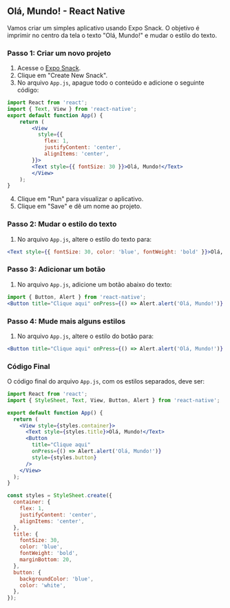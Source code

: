 ## Olá, Mundo! - React Native

Vamos criar um simples aplicativo usando Expo Snack. O objetivo é imprimir no centro da tela o texto "Olá, Mundo!" e mudar o estilo do texto.

### Passo 1: Criar um novo projeto

1. Acesse o [Expo Snack](https://snack.expo.dev/).
2. Clique em "Create New Snack".
3. No arquivo `App.js`, apague todo o conteúdo e adicione o seguinte código:

```jsx
import React from 'react';
import { Text, View } from 'react-native';
export default function App() {
    return (
        <View
          style={{
            flex: 1,
            justifyContent: 'center',
            alignItems: 'center',
        }}>
        <Text style={{ fontSize: 30 }}>Olá, Mundo!</Text>
        </View>
    );
}
```

4. Clique em "Run" para visualizar o aplicativo.
5. Clique em "Save" e dê um nome ao projeto.

### Passo 2: Mudar o estilo do texto

1. No arquivo `App.js`, altere o estilo do texto para:

```jsx
<Text style={{ fontSize: 30, color: 'blue', fontWeight: 'bold' }}>Olá, Mundo!</Text>
```

### Passo 3: Adicionar um botão

1. No arquivo `App.js`, adicione um botão abaixo do texto:

```jsx
import { Button, Alert } from 'react-native';
<Button title="Clique aqui" onPress={() => Alert.alert('Olá, Mundo!')} />
```

### Passo 4: Mude mais alguns estilos

1. No arquivo `App.js`, altere o estilo do botão para:

```jsx
<Button title="Clique aqui" onPress={() => Alert.alert('Olá, Mundo!')} style={{ backgroundColor: 'blue', color: 'white' }} />
```

### Código Final

O código final do arquivo `App.js`, com os estilos separados, deve ser:

```jsx
import React from 'react';
import { StyleSheet, Text, View, Button, Alert } from 'react-native';

export default function App() {
  return (
    <View style={styles.container}>
      <Text style={styles.title}>Olá, Mundo!</Text>
      <Button
        title="Clique aqui"
        onPress={() => Alert.alert('Olá, Mundo!')}
        style={styles.button}
      />
    </View>
  );
}

const styles = StyleSheet.create({
  container: {
    flex: 1,
    justifyContent: 'center',
    alignItems: 'center',
  },
  title: {
    fontSize: 30,
    color: 'blue',
    fontWeight: 'bold',
    marginBottom: 20,
  },
  button: {
    backgroundColor: 'blue',
    color: 'white',
  },
});
```